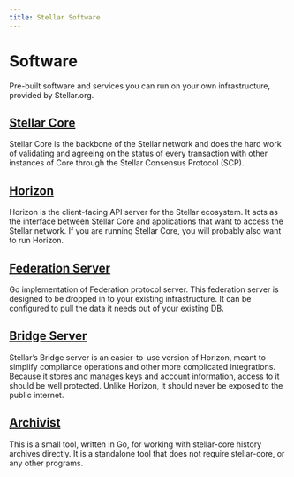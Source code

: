 ```yaml
---
title: Stellar Software
---
```

# Software

Pre-built software and services you can run on your own infrastructure, provided by Stellar.org.

## [Stellar Core](../stellar-core/learn/admin.html)
Stellar Core is the backbone of the Stellar network and does the hard work of validating and agreeing on the status of every transaction with other instances of Core through the Stellar Consensus Protocol (SCP).

## [Horizon](https://github.com/stellar/horizon)
Horizon is the client-facing API server for the Stellar ecosystem. It acts as the interface between Stellar Core and applications that want to access the Stellar network. If you are running Stellar Core, you will probably also want to run Horizon.

## [Federation Server](https://github.com/stellar/federation)
Go implementation of Federation protocol server. This federation server is designed to be dropped in to your existing infrastructure. It can be configured to pull the data it needs out of your existing DB.

## [Bridge Server](https://github.com/stellar/bridge-server)
Stellar’s Bridge server is an easier-to-use version of Horizon, meant to simplify compliance operations and other more complicated integrations. Because it stores and manages keys and account information, access to it should be well protected. Unlike Horizon, it should never be exposed to the public internet.

## [Archivist](https://github.com/stellar/archivist)
This is a small tool, written in Go, for working with stellar-core history archives directly. It is a standalone tool that does not require stellar-core, or any other programs.
